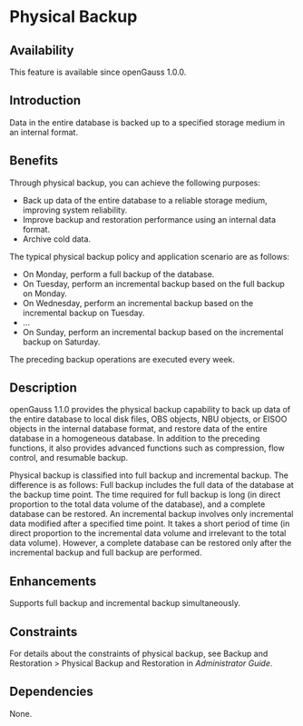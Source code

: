 # Physical Backup<a name="EN-US_TOPIC_0000001105235302"></a>

## Availability<a name="section56086982"></a>

This feature is available since openGauss 1.0.0.

## Introduction<a name="section35020791"></a>

Data in the entire database is backed up to a specified storage medium in an internal format.

## Benefits<a name="section46751668"></a>

Through physical backup, you can achieve the following purposes:

-   Back up data of the entire database to a reliable storage medium, improving system reliability.
-   Improve backup and restoration performance using an internal data format.
-   Archive cold data.

The typical physical backup policy and application scenario are as follows:

-   On Monday, perform a full backup of the database.
-   On Tuesday, perform an incremental backup based on the full backup on Monday.
-   On Wednesday, perform an incremental backup based on the incremental backup on Tuesday.
-   ...
-   On Sunday, perform an incremental backup based on the incremental backup on Saturday.

The preceding backup operations are executed every week.

## Description<a name="section18111828"></a>

openGauss 1.1.0 provides the physical backup capability to back up data of the entire database to local disk files, OBS objects, NBU objects, or EISOO objects in the internal database format, and restore data of the entire database in a homogeneous database. In addition to the preceding functions, it also provides advanced functions such as compression, flow control, and resumable backup.

Physical backup is classified into full backup and incremental backup. The difference is as follows: Full backup includes the full data of the database at the backup time point. The time required for full backup is long \(in direct proportion to the total data volume of the database\), and a complete database can be restored. An incremental backup involves only incremental data modified after a specified time point. It takes a short period of time \(in direct proportion to the incremental data volume and irrelevant to the total data volume\). However, a complete database can be restored only after the incremental backup and full backup are performed.

## Enhancements<a name="section28788730"></a>

Supports full backup and incremental backup simultaneously.

## Constraints<a name="section06531946143616"></a>

For details about the constraints of physical backup, see Backup and Restoration \> Physical Backup and Restoration in  _Administrator Guide_.

## Dependencies<a name="section57771982"></a>

None.

